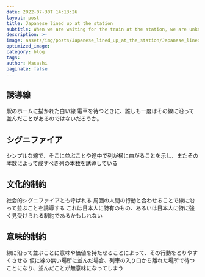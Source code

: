 ```yaml
---
date: 2022-07-30T 14:13:26
layout: post
title: Japanese lined up at the station
subtitle: When we are waiting for the train at the station, we are unknowingly lined up. When we are waiting for the train at the station, we are unknowingly lined up.
description: >-
image: assets/img/posts/Japanese_lined_up_at_the_station/Japanese_lined_up_at_the_station.jpg
optimized_image: 
category: blog
tags: 
author: Masashi
paginate: false
---
```


## 誘導線

駅のホームに描かれた白い線
電車を待つときに、誰しも一度はその線に沿って並んだことがあるのではないだろうか。

## シグニファイア

シンプルな線で、そこに並ぶことや途中で列が横に曲がることを示し、またその本数によって成すべき列の本数を誘導している


## 文化的制約

社会的シグニファイアとも呼ばれる
周囲の人間の行動と合わせることで線に沿って並ぶことを誘導する
これは日本人に特有のもの、あるいは日本人に特に強く見受けられる制約であるかもしれない

## 意味的制約

線に沿って並ぶことに意味や価値を持たせることによって、その行動をとりやすくさせる
仮に線の無い場所に並んだ場合、列車の入り口から離れた場所で待つことになり、並んだことが無意味になってしまう
